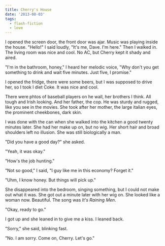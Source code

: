 ```yaml
---
title: Cherry's House
date: '2013-08-03'
tags:
  - flash-fiction
  - love
---
```


I opened the screen door, the front door was ajar. Music was playing inside the
house. "Hello!" I said loudly, "It's me, Dave. I'm here." Then I walked in. The
living room was nice and cool. No AC, but Cherry kept it shady and aired.

<!-- truncate -->

"I'm in the bathroom, honey," I heard her melodic voice, "Why don't you get
something to drink and wait five minutes. Just five, I promise."

I opened the fridge, there were some beers, but I was supposed to drive her, so
I took I diet Coke. It was nice and cool.

There were phtos of baseball players on he wall, her brothers I think. All tough
and Irish looking. And her father, the cop. He was sturdy and rugged, like you
see in the movies. She took after her mother, the large italian eyes, the
prominent cheekbones, dark skin.

I was done with the can when she walked into the kitchen a good twenty minutes
later. She had her make up on, but no wig. Her short hair and broad shoulders
left no illusion. She was still biologically a man.

"Did you have a good day?" she asked.

"Yeah, it was okay."

"How's the job hunting."

"Not so good," I said, "I guy like me in this economy? Forget it."

"Uhm, I know honey. But things will pick up."

She disappeared into the bedroom, singing something, but I could not make out
what it was. She got out a minute later with her wig on. She looked like a woman
now. Beautiful. The song was _It's Raining Men_.

"Okay, ready to go."

I got up and she leaned in to give me a kiss. I leaned back.

"Sorry," she said, blinking fast.

"No. I am sorry. Come on, Cherry. Let's go."
